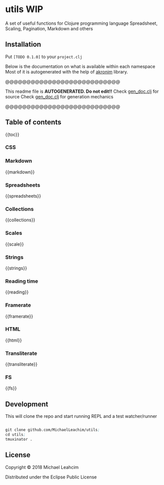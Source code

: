 # utils WIP

A set of useful functions for Clojure programming language
Spreadsheet, Scaling, Pagination, Markdown and others


## Installation 
Put 
`[TODO 0.1.0]` to your `project.clj`

Below is the documentation on what is available within each namespace
Most of it is autogenerated with the help of
[akronim](https://github.com/MichaelLeachim/akronim) library. 

@@@@@@@@@@@@@@@@@@@@@@@@@@@

This readme file is **AUTOGENERATED. Do not edit!!**
Check [gen_doc.clj](https://github.com/michaelleachim/utils/blob/master/resources/README_template.md)  for source
Check [gen_doc.clj](https://github.com/michaelleachim/utils/blob/master/src/thereisnodot/utils/gen_doc.clj) 
for generation mechanics

@@@@@@@@@@@@@@@@@@@@@@@@@@@


## Table of contents
{{toc}}

### CSS
### Markdown
{{markdown}}
### Spreadsheets
{{spreadsheets}}

### Collections

{{collections}}

### Scales

{{scale}}

### Strings

{{strings}}

### Reading time

{{reading}}

### Framerate

{{framerate}}

### HTML

{{html}}

### Transliterate

{{transliterate}}

### FS

{{fs}}

## Development

This will clone the repo and start running REPL
and a test watcher/runner

```clojure

git clone github.com/MichaelLeachim/utils;
cd utils;
tmuxinator .

```


## License

Copyright © 2018 Michael Leahcim

Distributed under the Eclipse Public License 
